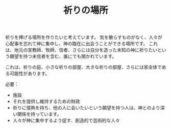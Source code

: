 ﻿---
widget: blank
active: true
headless: true
weight: 40

title: 祈りの場所

design:
  columns: "2"

  #spacing:
  #  padding: ["20px", "0", "20px", "0"]

---

祈りを捧げる場所を作りたいと考えています。 気を散らすものがなく、人々が心配事を忘れて神に集中し、神の臨在に出会うことができる場所です。 これは、地元の宣教師、牧師、信者、さらには自分を造った未知の神に祈りたいという願望を持つ未信者を含む、誰にでも開かれています。

これは、祈りの庭、小さな祈りの部屋、大きな祈りの部屋、さらには家全体である可能性があります。

必要：

- 施設
- それを提供し維持するための財政
- 祈りに情熱を持ち、他の人に会いたいという願望を持つ人は、神とのより深い関係を持っています。
- 人々が神に集中するよう促す、創造的で芸術的な人々
